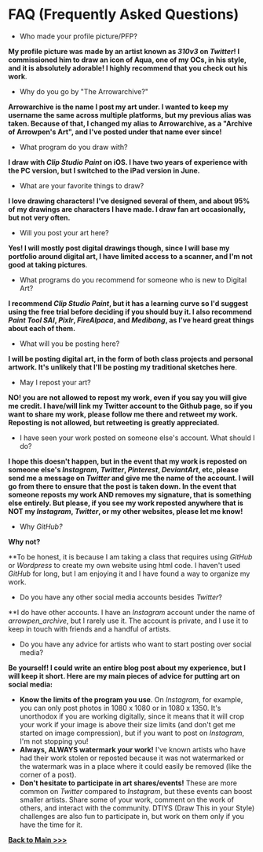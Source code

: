 # FAQ (Frequently Asked Questions)

* Who made your profile picture/PFP?

**My profile picture was made by an artist known as *310v3* on *Twitter*! I commissioned him to draw an icon of Aqua, one of my OCs, in his style, and it is absolutely adorable! I highly recommend that you check out his work**. 

* Why do you go by "The Arrowarchive?"

**Arrowarchive is the name I post my art under. I wanted to keep my username the same across multiple platforms, but my previous alias was taken. Because of that, I changed my alias to Arrowarchive, as a "Archive of Arrowpen's Art", and I've posted under that name ever since!**

* What program do you draw with?

**I draw with *Clip Studio Paint* on iOS. I have two years of experience with the PC version, but I switched to the iPad version in June.**

* What are your favorite things to draw?

**I love drawing characters! I've designed several of them, and about 95% of my drawings are characters I have made. I draw fan art occasionally, but not very often.**

* Will you post your art here?

**Yes! I will mostly post digital drawings though, since I will base my portfolio around digital art, I have limited access to a scanner, and I'm not good at taking pictures**.

* What programs do you recommend for someone who is new to Digital Art?

**I recommend *Clip Studio Paint*, but it has a learning curve so I'd suggest using the free trial before deciding if you should buy it. I also recommend *Paint Tool SAI*, *Pixlr*, *FireAlpaca*, and *Medibang*, as I've heard great things about each of them.**

* What will you be posting here?

**I will be posting digital art, in the form of both class projects and personal artwork. It's unlikely that I'll be posting my traditional sketches here**.

* May I repost your art? 

**NO! you are not allowed to repost my work, even if you say you will give me credit. I have/will link my Twitter account to the Github page, so if you want to share my work, please follow me there and retweet my work. Reposting is not allowed, but retweeting is greatly appreciated.**

* I have seen your work posted on someone else's account. What should I do?

**I hope this doesn't happen, but in the event that my work is reposted on someone else's *Instagram*, *Twitter*, *Pinterest*, *DeviantArt*, etc, please send me a message on *Twitter* and give me the name of the account. I will go from there to ensure that the post is taken down. In the event that someone reposts my work AND removes my signature, that is something else entirely. But please, if you see my work reposted anywhere that is NOT my *Instagram*, *Twitter*, or my other websites, please let me know!**

* Why *GitHub?*

**Why not?**

**To be honest, it is because I am taking a class that requires using *GitHub* or *Wordpress* to create my own website using html code. I haven't used *GitHub* for long, but I am enjoying it and I have found a way to organize my work.

* Do you have any other social media accounts besides *Twitter*?

**I do have other accounts. I have an *Instagram* account under the name of *arrowpen_archive*, but I rarely use it. The account is private, and I use it to keep in touch with friends and a handful of artists. 

* Do you have any advice for artists who want to start posting over social media?

**Be yourself! I could write an entire blog post about my experience, but I will keep it short. Here are my main pieces of advice for putting art on social media:**
* **Know the limits of the program you use**. On *Instagram*, for example, you can only post photos in 1080 x 1080 or in 1080 x 1350. It's unorthodox if you are working digitally, since it means that it will crop your work if your image is above their size limits (and don't get me started on image compression), but if you want to post on *Instagram*, I'm not stopping you! 
* **Always, ALWAYS watermark your work!** I've known artists who have had their work stolen or reposted because it was not watermarked or the watermark was in a place where it could easily be removed (like the corner of a post).
* **Don't hesitate to participate in art shares/events!** These are more common on *Twitter* compared to *Instagram*, but these events can boost smaller artists. Share some of your work, comment on the work of others, and interact with the community. DTIYS (Draw This in your Style) challenges are also fun to participate in, but work on them only if you have the time for it.

**[Back to Main >>>](https://arrowarchive.github.io/The-Arrowarchive/index)**
